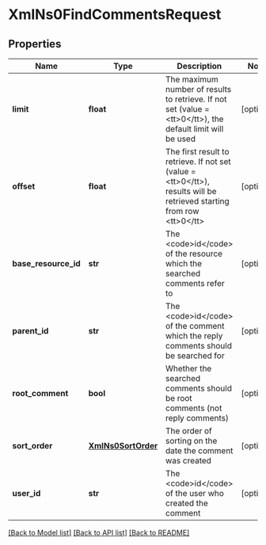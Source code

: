 # XmlNs0FindCommentsRequest

## Properties
Name | Type | Description | Notes
------------ | ------------- | ------------- | -------------
**limit** | **float** | The maximum number of results to retrieve. If not set (value &#x3D; &lt;tt&gt;0&lt;/tt&gt;), the default limit will be used | [optional] 
**offset** | **float** | The first result to retrieve. If not set (value &#x3D; &lt;tt&gt;0&lt;/tt&gt;), results will be retrieved starting from row &lt;tt&gt;0&lt;/tt&gt; | [optional] 
**base_resource_id** | **str** | The &lt;code&gt;id&lt;/code&gt; of the resource which the searched comments refer to | [optional] 
**parent_id** | **str** | The &lt;code&gt;id&lt;/code&gt; of the comment which the reply comments should be searched for | [optional] 
**root_comment** | **bool** | Whether the searched comments should be root comments (not reply comments) | [optional] 
**sort_order** | [**XmlNs0SortOrder**](XmlNs0SortOrder.md) | The order of sorting on the date the comment was created | [optional] 
**user_id** | **str** | The &lt;code&gt;id&lt;/code&gt; of the user who created the comment | [optional] 

[[Back to Model list]](../README.md#documentation-for-models) [[Back to API list]](../README.md#documentation-for-api-endpoints) [[Back to README]](../README.md)


